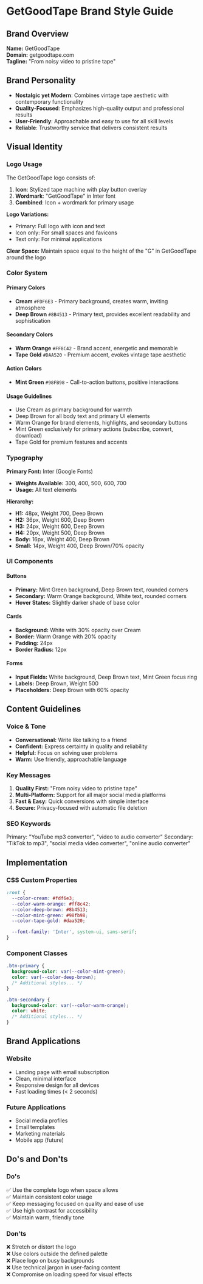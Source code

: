 # GetGoodTape Brand Style Guide

## Brand Overview

**Name:** GetGoodTape  
**Domain:** getgoodtape.com  
**Tagline:** "From noisy video to pristine tape"

## Brand Personality

- **Nostalgic yet Modern**: Combines vintage tape aesthetic with contemporary functionality
- **Quality-Focused**: Emphasizes high-quality output and professional results
- **User-Friendly**: Approachable and easy to use for all skill levels
- **Reliable**: Trustworthy service that delivers consistent results

## Visual Identity

### Logo Usage

The GetGoodTape logo consists of:

1. **Icon**: Stylized tape machine with play button overlay
2. **Wordmark**: "GetGoodTape" in Inter font
3. **Combined**: Icon + wordmark for primary usage

**Logo Variations:**

- Primary: Full logo with icon and text
- Icon only: For small spaces and favicons
- Text only: For minimal applications

**Clear Space:** Maintain space equal to the height of the "G" in GetGoodTape around the logo

### Color System

#### Primary Colors

- **Cream** `#FDF6E3` - Primary background, creates warm, inviting atmosphere
- **Deep Brown** `#8B4513` - Primary text, provides excellent readability and sophistication

#### Secondary Colors

- **Warm Orange** `#FF8C42` - Brand accent, energetic and memorable
- **Tape Gold** `#DAA520` - Premium accent, evokes vintage tape aesthetic

#### Action Colors

- **Mint Green** `#98FB98` - Call-to-action buttons, positive interactions

#### Usage Guidelines

- Use Cream as primary background for warmth
- Deep Brown for all body text and primary UI elements
- Warm Orange for brand elements, highlights, and secondary buttons
- Mint Green exclusively for primary actions (subscribe, convert, download)
- Tape Gold for premium features and accents

### Typography

**Primary Font:** Inter (Google Fonts)

- **Weights Available:** 300, 400, 500, 600, 700
- **Usage:** All text elements

**Hierarchy:**

- **H1:** 48px, Weight 700, Deep Brown
- **H2:** 36px, Weight 600, Deep Brown
- **H3:** 24px, Weight 600, Deep Brown
- **H4:** 20px, Weight 500, Deep Brown
- **Body:** 16px, Weight 400, Deep Brown
- **Small:** 14px, Weight 400, Deep Brown/70% opacity

### UI Components

#### Buttons

- **Primary:** Mint Green background, Deep Brown text, rounded corners
- **Secondary:** Warm Orange background, White text, rounded corners
- **Hover States:** Slightly darker shade of base color

#### Cards

- **Background:** White with 30% opacity over Cream
- **Border:** Warm Orange with 20% opacity
- **Padding:** 24px
- **Border Radius:** 12px

#### Forms

- **Input Fields:** White background, Deep Brown text, Mint Green focus ring
- **Labels:** Deep Brown, Weight 500
- **Placeholders:** Deep Brown with 60% opacity

## Content Guidelines

### Voice & Tone

- **Conversational:** Write like talking to a friend
- **Confident:** Express certainty in quality and reliability
- **Helpful:** Focus on solving user problems
- **Warm:** Use friendly, approachable language

### Key Messages

1. **Quality First:** "From noisy video to pristine tape"
2. **Multi-Platform:** Support for all major social media platforms
3. **Fast & Easy:** Quick conversions with simple interface
4. **Secure:** Privacy-focused with automatic file deletion

### SEO Keywords

Primary: "YouTube mp3 converter", "video to audio converter"
Secondary: "TikTok to mp3", "social media video converter", "online audio converter"

## Implementation

### CSS Custom Properties

```css
:root {
  --color-cream: #fdf6e3;
  --color-warm-orange: #ff8c42;
  --color-deep-brown: #8b4513;
  --color-mint-green: #98fb98;
  --color-tape-gold: #daa520;

  --font-family: 'Inter', system-ui, sans-serif;
}
```

### Component Classes

```css
.btn-primary {
  background-color: var(--color-mint-green);
  color: var(--color-deep-brown);
  /* Additional styles... */
}

.btn-secondary {
  background-color: var(--color-warm-orange);
  color: white;
  /* Additional styles... */
}
```

## Brand Applications

### Website

- Landing page with email subscription
- Clean, minimal interface
- Responsive design for all devices
- Fast loading times (< 2 seconds)

### Future Applications

- Social media profiles
- Email templates
- Marketing materials
- Mobile app (future)

## Do's and Don'ts

### Do's

✅ Use the complete logo when space allows  
✅ Maintain consistent color usage  
✅ Keep messaging focused on quality and ease of use  
✅ Use high contrast for accessibility  
✅ Maintain warm, friendly tone

### Don'ts

❌ Stretch or distort the logo  
❌ Use colors outside the defined palette  
❌ Place logo on busy backgrounds  
❌ Use technical jargon in user-facing content  
❌ Compromise on loading speed for visual effects

